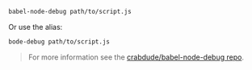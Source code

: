 ```sh title="Shell"
babel-node-debug path/to/script.js
```

Or use the alias:

```sh title="Shell"
bode-debug path/to/script.js
```

<blockquote class="alert alert--info">
  <p>
    For more information see the <a href="https://github.com/crabdude/babel-node-debug">crabdude/babel-node-debug repo</a>.
  </p>
</blockquote>

